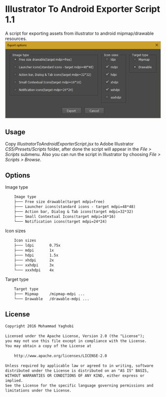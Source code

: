 Illustrator To Android Exporter Script 1.1
=================================

A script for exporting assets from illustrator to android mipmap/drawable resources.<br>
![Alt text](/screenshot/shot1.png?raw=true "ScreenShot")

Usage
---
Copy *IllustratorToAndroidExporterScript.jsx* to Adobe Illustrator *CS5/Presets/Scripts* folder, after done the script will appear in the *File > Scripts* submenu.
Also you can run the script in Illustrator by choosing *File > Scripts > Browse*.

Options
---
Image type
```
	Image type
	├─── Free size drawable(target mdpi=free)
	├─── Launcher icons(standard icons - target mdpi=48*48)
	├─── Action bar, Dialog & Tab icons(target mdpi=32*32)
	├─── Small Contextual Icons(target mdpi=16*16)
	└─── Notification icons(target mdpi=24*24)
```

Icon sizes
```
	Icon sizes
	├─── ldpi		0.75x
	├─── mdpi		1x
	├─── hdpi		1.5x
	├─── xhdpi		2x
	├─── xxhdpi		3x
	└─── xxxhdpi	4x
```

Target type
```
	Target type
	├─── Mipmap		/mipmap-mdpi ...
	└─── Drawable	/drawable-mdpi ...
```



License
---
```
Copyright 2016 Mohammad Yaghobi

Licensed under the Apache License, Version 2.0 (the "License");
you may not use this file except in compliance with the License.
You may obtain a copy of the License at

    http://www.apache.org/licenses/LICENSE-2.0

Unless required by applicable law or agreed to in writing, software
distributed under the License is distributed on an "AS IS" BASIS,
WITHOUT WARRANTIES OR CONDITIONS OF ANY KIND, either express or implied.
See the License for the specific language governing permissions and
limitations under the License.
```
